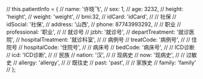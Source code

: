 //                        this.patientInfo = {
//                            name: '许晓飞',
//                            sex: 1,
//                            age: 3232,
//                            height: 'height',
//                            weight: 'weight',
//                            bmi:32,
//                            idCard: 'idCard',
//                            //  社保
//                            idSocial: '社保',
//                            address: '山西',
//                            phone: 87743993292,
//                            //  职业
//                            professional: '职业',
//                            //  就诊号
//                            jzbh: '就诊号',
//                            departTreatment: '就诊医院',
//                            hospitalTreatment: '就诊科室',
//                            //  病例号
//                            treatCode: '病例号',
//                            //  住院号
//                            hospitalCode: '住院号',
//                            //  病床号
//                            bedCode: '病床号',
//                            //  ICD诊断
//                            icd: 'ICD诊断',
//                            //  民族
//                            nation: '汉',
//                            //  现病史
//                            now: '现病史',
//                            //  过敏史
//                            allergy: 'allergy',
//                            //  既往史
//                            past: 'past',
//                            //  家族史
//                            family: 'family'
//                        };